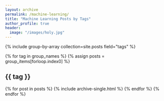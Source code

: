 ```yaml
---
layout: archive
permalink: /machine-learning/
title: "Machine Learning Posts by Tags"
author_profile: true
header:
  image: "/images/holy.jpg"
---
```


{% include group-by-array collection=site.posts field="tags" %}

{% for tag in group_names %}
  {% assign posts = group_items[forloop.index0] %}
  <h2 id="{{tag | slugify }}" class="archive__subtitle">{{ tag }}</h2>
  {% for post in posts %}
    {% include archive-single.html %}
  {% endfor %}
{% endfor %}